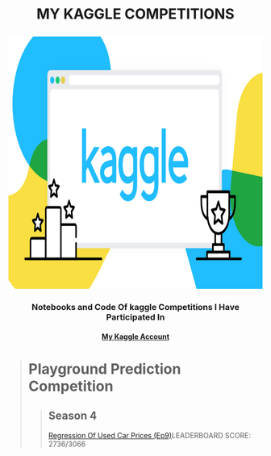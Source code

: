 # <p align="center"> MY KAGGLE COMPETITIONS </p>
<img height="500" src="kaggle_image.png" width="1000"/>

### <p align="center"> Notebooks and Code Of kaggle Competitions I Have Participated In</p>
#### <p align="center"> [My Kaggle Account](https://www.kaggle.com/muhumuzadeusai) </p>

> # **Playground Prediction Competition**
>> ## Season 4
>> [Regression Of Used Car Prices (Ep9)](https://www.kaggle.com/competitions/playground-series-s4e9)LEADERBOARD SCORE: 2736/3066
